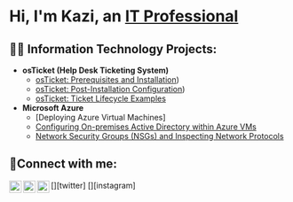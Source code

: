 <h1>Hi, I'm Kazi, an <a href="https://linkedin.com/in/Josh">IT Professional</a></h1>

<h2>👨‍💻 Information Technology Projects:</h2>

- <b>osTicket (Help Desk Ticketing System)</b>
  - [osTicket: Prerequisites and Installation](https://github.com/kaziullah66/ostickets-prereqs))
  - [osTicket: Post-Installation Configuration](https://github.com/kaziullah66/osticket-post-installation/blob/main/README.md))
  - [osTicket: Ticket Lifecycle Examples](https://github.com/kaziullah66/ticket-lifecycle)
- <b>Microsoft Azure</b>
  - [Deploying Azure Virtual Machines]
  - [Configuring On-premises Active Directory within Azure VMs](https://github.com/kaziullah66/configure-AD)
  - [Network Security Groups (NSGs) and Inspecting Network Protocols](https://github.com/kaziullah66/azure-network-protocol)

<h2>🤳Connect with me:</h2>

[<img align="left" alt="Josh | Twitter" width="22px" src="https://cdn.jsdelivr.net/npm/simple-icons@v3/icons/twitter.svg" />][twitter]
[<img align="left" alt="Josh | LinkedIn" width="22px" src="https://cdn.jsdelivr.net/npm/simple-icons@v3/icons/linkedin.svg" />][linkedin]
[<img align="left" alt="Josh | Instagram" width="22px" src="https://cdn.jsdelivr.net/npm/simple-icons@v3/icons/instagram.svg" />][instagram]

[linkedin]: https://linkedin.com/in/Josh
